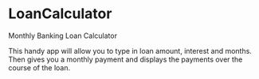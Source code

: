 # LoanCalculator
Monthly Banking Loan Calculator


This handy app will allow you to type in loan amount, interest and months. Then gives you a monthly payment and displays the payments over the course of the loan.
